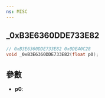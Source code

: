 ```yaml
---
ns: MISC
---
```

## _0xB3E6360DDE733E82

```c
// 0xB3E6360DDE733E82 0x0DE40C28
void _0xB3E6360DDE733E82(float p0);
```


## 參數
* **p0**: 

